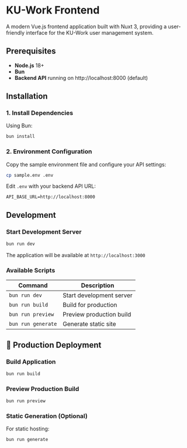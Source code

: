 # KU-Work Frontend

A modern Vue.js frontend application built with Nuxt 3, providing a user-friendly interface for the KU-Work user management system.

## Prerequisites

- **Node.js** 18+ 
- **Bun**
- **Backend API** running on http://localhost:8000 (default)

## Installation

### 1. Install Dependencies

Using Bun:
```bash
bun install
```

### 2. Environment Configuration

Copy the sample environment file and configure your API settings:

```bash
cp sample.env .env
```

Edit `.env` with your backend API URL:
```env
API_BASE_URL=http://localhost:8000
```

## Development

### Start Development Server

```bash
bun run dev
```

The application will be available at `http://localhost:3000`

### Available Scripts

| Command | Description |
|---------|-------------|
| `bun run dev` | Start development server |
| `bun run build` | Build for production |
| `bun run preview` | Preview production build |
| `bun run generate` | Generate static site |

## 🚀 Production Deployment

### Build Application

```bash
bun run build
```

### Preview Production Build

```bash
bun run preview
```

### Static Generation (Optional)

For static hosting:
```bash
bun run generate
```